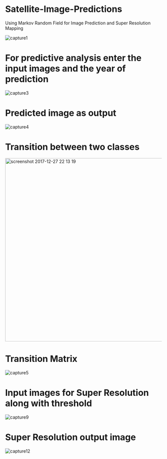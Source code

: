 # Satellite-Image-Predictions
Using Markov Random Field for Image Prediction and Super Resolution Mapping

![capture1](https://user-images.githubusercontent.com/32442727/34400823-5ecd2ce4-eb52-11e7-8100-f3b08bc6759f.PNG)

# For predictive analysis enter the input images and the year of prediction

![capture3](https://user-images.githubusercontent.com/32442727/34400847-b51fac98-eb52-11e7-8de8-3309659c0c68.PNG)

# Predicted image as output

![capture4](https://user-images.githubusercontent.com/32442727/34400848-bf6ea4ec-eb52-11e7-9ad1-d6fd041ee59d.PNG)

# Transition between two classes
<img width="589" alt="screenshot 2017-12-27 22 13 19" src="https://user-images.githubusercontent.com/32442727/34400897-3e8fdc5a-eb53-11e7-800b-b69a62b1e1c5.png">

# Transition Matrix

![capture5](https://user-images.githubusercontent.com/32442727/34400856-ce492960-eb52-11e7-8625-ad0da373a755.PNG)

# Input images for Super Resolution along with threshold
![capture9](https://user-images.githubusercontent.com/32442727/34400862-e150eb60-eb52-11e7-95cf-a502c754a36e.PNG)

# Super Resolution output image
![capture12](https://user-images.githubusercontent.com/32442727/34400869-fff7fe64-eb52-11e7-9f8e-1e4bd37cdfc6.PNG)

